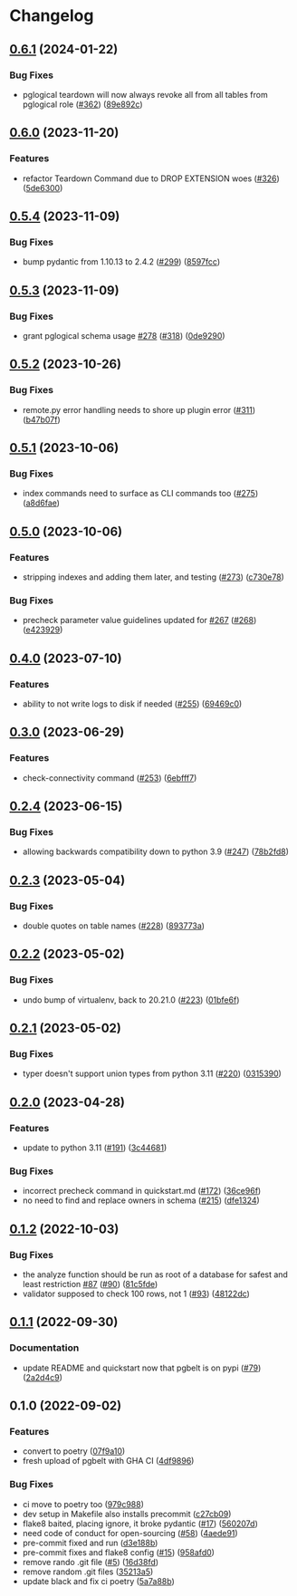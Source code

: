 # Changelog

## [0.6.1](https://github.com/Autodesk/pgbelt/compare/v0.6.0...v0.6.1) (2024-01-22)


### Bug Fixes

* pglogical teardown will now always revoke all from all tables from pglogical role ([#362](https://github.com/Autodesk/pgbelt/issues/362)) ([89e892c](https://github.com/Autodesk/pgbelt/commit/89e892c323ffda4bfbedd4d4a04ec612202cbe81))

## [0.6.0](https://github.com/Autodesk/pgbelt/compare/v0.5.4...v0.6.0) (2023-11-20)


### Features

* refactor Teardown Command due to DROP EXTENSION woes ([#326](https://github.com/Autodesk/pgbelt/issues/326)) ([5de6300](https://github.com/Autodesk/pgbelt/commit/5de6300d597f3e3f45dd03b83c286fcc07b1ced0))

## [0.5.4](https://github.com/Autodesk/pgbelt/compare/v0.5.3...v0.5.4) (2023-11-09)


### Bug Fixes

* bump pydantic from 1.10.13 to 2.4.2 ([#299](https://github.com/Autodesk/pgbelt/issues/299)) ([8597fcc](https://github.com/Autodesk/pgbelt/commit/8597fccca106606dd1513839bc23c170383f3f2b))

## [0.5.3](https://github.com/Autodesk/pgbelt/compare/v0.5.2...v0.5.3) (2023-11-09)


### Bug Fixes

* grant pglogical schema usage [#278](https://github.com/Autodesk/pgbelt/issues/278) ([#318](https://github.com/Autodesk/pgbelt/issues/318)) ([0de9290](https://github.com/Autodesk/pgbelt/commit/0de929074db26e5ca3d47ab9adfbf9bc3d055f0f))

## [0.5.2](https://github.com/Autodesk/pgbelt/compare/v0.5.1...v0.5.2) (2023-10-26)


### Bug Fixes

* remote.py error handling needs to shore up plugin error ([#311](https://github.com/Autodesk/pgbelt/issues/311)) ([b47b07f](https://github.com/Autodesk/pgbelt/commit/b47b07f6705b1c8548b67d17b69e5a29e2de5178))

## [0.5.1](https://github.com/Autodesk/pgbelt/compare/v0.5.0...v0.5.1) (2023-10-06)


### Bug Fixes

* index commands need to surface as CLI commands too ([#275](https://github.com/Autodesk/pgbelt/issues/275)) ([a8d6fae](https://github.com/Autodesk/pgbelt/commit/a8d6faef753d434a6883aac5797c2b0cb952e86a))

## [0.5.0](https://github.com/Autodesk/pgbelt/compare/v0.4.0...v0.5.0) (2023-10-06)


### Features

* stripping indexes and adding them later, and testing ([#273](https://github.com/Autodesk/pgbelt/issues/273)) ([c730e78](https://github.com/Autodesk/pgbelt/commit/c730e7852fdf40001633fd074b5aac4128a48af2))


### Bug Fixes

* precheck parameter value guidelines updated for [#267](https://github.com/Autodesk/pgbelt/issues/267) ([#268](https://github.com/Autodesk/pgbelt/issues/268)) ([e423929](https://github.com/Autodesk/pgbelt/commit/e42392993da1500ef564c3f6cc287f89531651e0))

## [0.4.0](https://github.com/Autodesk/pgbelt/compare/v0.3.0...v0.4.0) (2023-07-10)


### Features

* ability to not write logs to disk if needed ([#255](https://github.com/Autodesk/pgbelt/issues/255)) ([69469c0](https://github.com/Autodesk/pgbelt/commit/69469c0c16f1891992e7d15f4725369de3162cd7))

## [0.3.0](https://github.com/Autodesk/pgbelt/compare/v0.2.4...v0.3.0) (2023-06-29)


### Features

* check-connectivity command ([#253](https://github.com/Autodesk/pgbelt/issues/253)) ([6ebfff7](https://github.com/Autodesk/pgbelt/commit/6ebfff7a80573a1a33f1c54096fe300786e205c3))

## [0.2.4](https://github.com/Autodesk/pgbelt/compare/v0.2.3...v0.2.4) (2023-06-15)


### Bug Fixes

* allowing backwards compatibility down to python 3.9 ([#247](https://github.com/Autodesk/pgbelt/issues/247)) ([78b2fd8](https://github.com/Autodesk/pgbelt/commit/78b2fd8d05368f23ecd6c1ece223893bb424731c))

## [0.2.3](https://github.com/Autodesk/pgbelt/compare/v0.2.2...v0.2.3) (2023-05-04)


### Bug Fixes

* double quotes on table names ([#228](https://github.com/Autodesk/pgbelt/issues/228)) ([893773a](https://github.com/Autodesk/pgbelt/commit/893773aa113b719f32e4e5486e585c584499cd9e))

## [0.2.2](https://github.com/Autodesk/pgbelt/compare/v0.2.1...v0.2.2) (2023-05-02)


### Bug Fixes

* undo bump of virtualenv, back to 20.21.0 ([#223](https://github.com/Autodesk/pgbelt/issues/223)) ([01bfe6f](https://github.com/Autodesk/pgbelt/commit/01bfe6fc167df009d451ac83666f1075a4a0ae05))

## [0.2.1](https://github.com/Autodesk/pgbelt/compare/v0.2.0...v0.2.1) (2023-05-02)


### Bug Fixes

* typer doesn't support union types from python 3.11 ([#220](https://github.com/Autodesk/pgbelt/issues/220)) ([0315390](https://github.com/Autodesk/pgbelt/commit/03153909bcdf4e621b3e7c66aa5a99e55c9ceea4))

## [0.2.0](https://github.com/Autodesk/pgbelt/compare/v0.1.2...v0.2.0) (2023-04-28)


### Features

* update to python 3.11 ([#191](https://github.com/Autodesk/pgbelt/issues/191)) ([3c44681](https://github.com/Autodesk/pgbelt/commit/3c44681bfda3679bff10022eb9bfcb56fdd9e50a))


### Bug Fixes

* incorrect precheck command in quickstart.md ([#172](https://github.com/Autodesk/pgbelt/issues/172)) ([36ce96f](https://github.com/Autodesk/pgbelt/commit/36ce96feb6f5c98bcb3c7a0648a25e4f3b9ce655))
* no need to find and replace owners in schema ([#215](https://github.com/Autodesk/pgbelt/issues/215)) ([dfe1324](https://github.com/Autodesk/pgbelt/commit/dfe1324a56f57e75fa44dfe7196e104c34988695))

## [0.1.2](https://github.com/Autodesk/pgbelt/compare/v0.1.1...v0.1.2) (2022-10-03)

### Bug Fixes

- the analyze function should be run as root of a database for safest and least restriction [#87](https://github.com/Autodesk/pgbelt/issues/87) ([#90](https://github.com/Autodesk/pgbelt/issues/90)) ([81c5fde](https://github.com/Autodesk/pgbelt/commit/81c5fde8d1db4be797389a0ff361c00ee3329ab2))
- validator supposed to check 100 rows, not 1 ([#93](https://github.com/Autodesk/pgbelt/issues/93)) ([48122dc](https://github.com/Autodesk/pgbelt/commit/48122dca57b51b3f8114380840e510d70c75eaae))

## [0.1.1](https://github.com/Autodesk/pgbelt/compare/v0.1.0...v0.1.1) (2022-09-30)

### Documentation

- update README and quickstart now that pgbelt is on pypi ([#79](https://github.com/Autodesk/pgbelt/issues/79)) ([2a2d4c9](https://github.com/Autodesk/pgbelt/commit/2a2d4c91aaa8e961c2958df2f6150982b8b66c77))

## 0.1.0 (2022-09-02)

### Features

- convert to poetry ([07f9a10](https://github.com/Autodesk/pgbelt/commit/07f9a102aed7392e91dc7bffddb41e2bdf69eb52))
- fresh upload of pgbelt with GHA CI ([4df9896](https://github.com/Autodesk/pgbelt/commit/4df98960d662a14c99bb2c60ec80ba3c0317b22b))

### Bug Fixes

- ci move to poetry too ([979c988](https://github.com/Autodesk/pgbelt/commit/979c988666dea0705cecc19fdd7cf941f17f2d6b))
- dev setup in Makefile also installs precommit ([c27cb09](https://github.com/Autodesk/pgbelt/commit/c27cb09615b7a448f31ca07fb6cdab6fe8a10f0f))
- flake8 baited, placing ignore, it broke pydantic ([#17](https://github.com/Autodesk/pgbelt/issues/17)) ([560207d](https://github.com/Autodesk/pgbelt/commit/560207df79276ceece0d4df00221e748f2718648))
- need code of conduct for open-sourcing ([#58](https://github.com/Autodesk/pgbelt/issues/58)) ([4aede91](https://github.com/Autodesk/pgbelt/commit/4aede91a9c4344d3fcaa1972bc6b00cdf70f5ce6))
- pre-commit fixed and run ([d3e188b](https://github.com/Autodesk/pgbelt/commit/d3e188bc2b9641614e8e63a5011adecf4db511e2))
- pre-commit fixes and flake8 config ([#15](https://github.com/Autodesk/pgbelt/issues/15)) ([958afd0](https://github.com/Autodesk/pgbelt/commit/958afd04b5f542704b15809274d039d0accc3cbe))
- remove rando .git file ([#5](https://github.com/Autodesk/pgbelt/issues/5)) ([16d38fd](https://github.com/Autodesk/pgbelt/commit/16d38fd2a7c607552191444d69d0f02212aecfc9))
- remove random .git files ([35213a5](https://github.com/Autodesk/pgbelt/commit/35213a518ce4f3450f462aceb6d139b6379f4cc1))
- update black and fix ci poetry ([5a7a88b](https://github.com/Autodesk/pgbelt/commit/5a7a88beb4cac34a7c1e65f686f8cd0fd1f6ac50))
